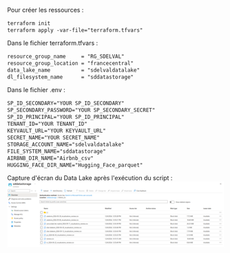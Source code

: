 

Pour créer les ressources :
```
terraform init 
terraform apply -var-file="terraform.tfvars"
```

Dans le fichier terraform.tfvars :
```
resource_group_name     = "RG_SDELVAL"
resource_group_location = "francecentral"
data_lake_name          = "sdelvaldatalake"
dl_filesystem_name      = "sddatastorage"
```

Dans le fichier .env :
```
SP_ID_SECONDARY="YOUR SP_ID_SECONDARY"
SP_SECONDARY_PASSWORD="YOUR SP_SECONDARY_SECRET"
SP_ID_PRINCIPAL="YOUR SP_ID_PRINCIPAL"
TENANT_ID="YOUR TENANT_ID"
KEYVAULT_URL="YOUR KEYVAULT_URL"
SECRET_NAME="YOUR SECRET_NAME"
STORAGE_ACCOUNT_NAME="sdelvaldatalake"
FILE_SYSTEM_NAME="sddatastorage"
AIRBNB_DIR_NAME="Airbnb_csv"
HUGGING_FACE_DIR_NAME="Hugging_Face_parquet"
```

Capture d'écran du Data Lake après l'exécution du script :
![image](img/resultal.script_import.png)